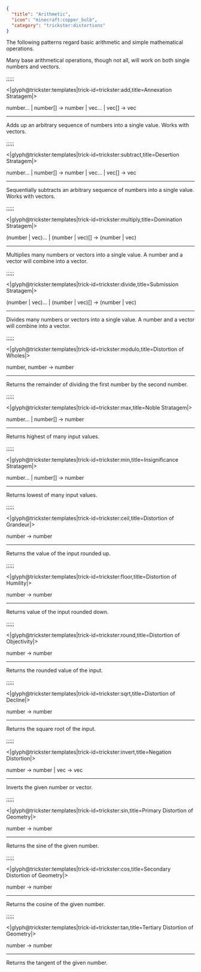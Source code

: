 ```json
{
  "title": "Arithmetic",
  "icon": "minecraft:copper_bulb",
  "category": "trickster:distortions"
}
```

The following patterns regard basic arithmetic and simple mathematical operations.


Many base arithmetical operations, though not all, will work on both single numbers and vectors.

;;;;;

<|glyph@trickster:templates|trick-id=trickster:add,title=Annexation Stratagem|>

number... | number[] -> number |
vec... | vec[] -> vec

---

Adds up an arbitrary sequence of numbers into a single value.
Works with vectors.

;;;;;

<|glyph@trickster:templates|trick-id=trickster:subtract,title=Desertion Stratagem|>

number... | number[] -> number |
vec... | vec[] -> vec

---

Sequentially subtracts an arbitrary sequence of numbers into a single value.
Works with vectors.

;;;;;

<|glyph@trickster:templates|trick-id=trickster:multiply,title=Domination Stratagem|>

(number | vec)... | (number | vec)[] -> (number | vec)

---

Multiplies many numbers or vectors into a single value.
A number and a vector will combine into a vector.

;;;;;

<|glyph@trickster:templates|trick-id=trickster:divide,title=Submission Stratagem|>

(number | vec)... | (number | vec)[] -> (number | vec)

---

Divides many numbers or vectors into a single value.
A number and a vector will combine into a vector.

;;;;;

<|glyph@trickster:templates|trick-id=trickster:modulo,title=Distortion of Wholes|>

number, number -> number

---

Returns the remainder of dividing the first number by the second number.

;;;;;

<|glyph@trickster:templates|trick-id=trickster:max,title=Noble Stratagem|>

number... | number[] -> number

---

Returns highest of many input values.

;;;;;

<|glyph@trickster:templates|trick-id=trickster:min,title=Insignificance Stratagem|>

number... | number[] -> number

---

Returns lowest of many input values.

;;;;;

<|glyph@trickster:templates|trick-id=trickster:ceil,title=Distortion of Grandeur|>

number -> number

---

Returns the value of the input rounded up.

;;;;;

<|glyph@trickster:templates|trick-id=trickster:floor,title=Distortion of Humility|>

number -> number

---

Returns value of the input rounded down.

;;;;;

<|glyph@trickster:templates|trick-id=trickster:round,title=Distortion of Objectivity|>

number -> number

---

Returns the rounded value of the input.

;;;;;

<|glyph@trickster:templates|trick-id=trickster:sqrt,title=Distortion of Decline|>

number -> number

---

Returns the square root of the input.

;;;;;

<|glyph@trickster:templates|trick-id=trickster:invert,title=Negation Distortion|>

number -> number | vec -> vec

---

Inverts the given number or vector.

;;;;;

<|glyph@trickster:templates|trick-id=trickster:sin,title=Primary Distortion of Geometry|>

number -> number

---

Returns the sine of the given number.

;;;;;

<|glyph@trickster:templates|trick-id=trickster:cos,title=Secondary Distortion of Geometry|>

number -> number

---

Returns the cosine of the given number.

;;;;;

<|glyph@trickster:templates|trick-id=trickster:tan,title=Tertiary Distortion of Geometry|>

number -> number

---

Returns the tangent of the given number.
